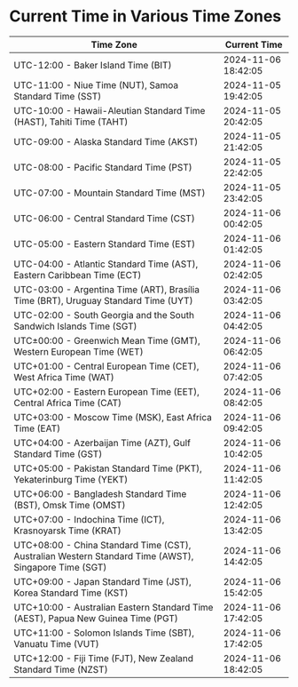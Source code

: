 # Current Time in Various Time Zones

| Time Zone | Current Time |
|-----------|--------------|
| UTC-12:00 - Baker Island Time (BIT) | 2024-11-06 18:42:05 |
| UTC-11:00 - Niue Time (NUT), Samoa Standard Time (SST) | 2024-11-05 19:42:05 |
| UTC-10:00 - Hawaii-Aleutian Standard Time (HAST), Tahiti Time (TAHT) | 2024-11-05 20:42:05 |
| UTC-09:00 - Alaska Standard Time (AKST) | 2024-11-05 21:42:05 |
| UTC-08:00 - Pacific Standard Time (PST) | 2024-11-05 22:42:05 |
| UTC-07:00 - Mountain Standard Time (MST) | 2024-11-05 23:42:05 |
| UTC-06:00 - Central Standard Time (CST) | 2024-11-06 00:42:05 |
| UTC-05:00 - Eastern Standard Time (EST) | 2024-11-06 01:42:05 |
| UTC-04:00 - Atlantic Standard Time (AST), Eastern Caribbean Time (ECT) | 2024-11-06 02:42:05 |
| UTC-03:00 - Argentina Time (ART), Brasília Time (BRT), Uruguay Standard Time (UYT) | 2024-11-06 03:42:05 |
| UTC-02:00 - South Georgia and the South Sandwich Islands Time (SGT) | 2024-11-06 04:42:05 |
| UTC±00:00 - Greenwich Mean Time (GMT), Western European Time (WET) | 2024-11-06 06:42:05 |
| UTC+01:00 - Central European Time (CET), West Africa Time (WAT) | 2024-11-06 07:42:05 |
| UTC+02:00 - Eastern European Time (EET), Central Africa Time (CAT) | 2024-11-06 08:42:05 |
| UTC+03:00 - Moscow Time (MSK), East Africa Time (EAT) | 2024-11-06 09:42:05 |
| UTC+04:00 - Azerbaijan Time (AZT), Gulf Standard Time (GST) | 2024-11-06 10:42:05 |
| UTC+05:00 - Pakistan Standard Time (PKT), Yekaterinburg Time (YEKT) | 2024-11-06 11:42:05 |
| UTC+06:00 - Bangladesh Standard Time (BST), Omsk Time (OMST) | 2024-11-06 12:42:05 |
| UTC+07:00 - Indochina Time (ICT), Krasnoyarsk Time (KRAT) | 2024-11-06 13:42:05 |
| UTC+08:00 - China Standard Time (CST), Australian Western Standard Time (AWST), Singapore Time (SGT) | 2024-11-06 14:42:05 |
| UTC+09:00 - Japan Standard Time (JST), Korea Standard Time (KST) | 2024-11-06 15:42:05 |
| UTC+10:00 - Australian Eastern Standard Time (AEST), Papua New Guinea Time (PGT) | 2024-11-06 17:42:05 |
| UTC+11:00 - Solomon Islands Time (SBT), Vanuatu Time (VUT) | 2024-11-06 17:42:05 |
| UTC+12:00 - Fiji Time (FJT), New Zealand Standard Time (NZST) | 2024-11-06 18:42:05 |
